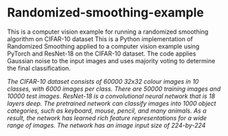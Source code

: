 # Randomized-smoothing-example
This is a computer vision example for running a randomized smoothing algorithm on CIFAR-10 dataset 
This is a Python implementation of Randomized Smoothing applied to a computer vision example using PyTorch and ResNet-18 on the CIFAR-10 dataset.
The code applies Gaussian noise to the input images and uses majority voting to determine the final classification.

*The CIFAR-10 dataset consists of 60000 32x32 colour images in 10 classes, with 6000 images per class. There are 50000 training images and 10000 test images.*
*ResNet-18 is a convolutional neural network that is 18 layers deep. The pretrained network can classify images into 1000 object categories, such as keyboard, mouse, pencil, and many animals. As a result, the network has learned rich feature representations for a wide range of images. The network has an image input size of 224-by-224*
